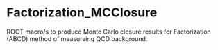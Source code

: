 Factorization_MCClosure
=======================

ROOT macro/s to produce Monte Carlo closure results for Factorization (ABCD) method of measureing QCD background.
